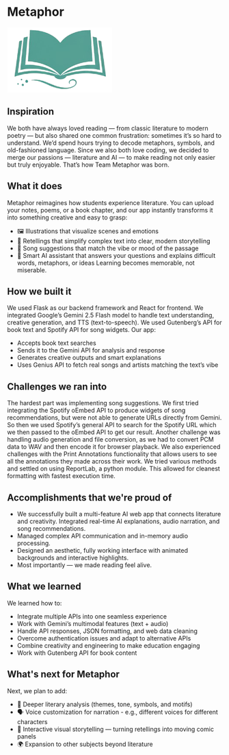 # Metaphor
   ![Metaphor Logo](frontend/public/favicon.ico)

## Inspiration
We both have always loved reading — from classic literature to modern poetry — but also shared one common frustration: sometimes it’s so hard to understand. We’d spend hours trying to decode metaphors, symbols, and old-fashioned language. Since we also both love coding, we decided to merge our passions — literature and AI — to make reading not only easier but truly enjoyable. That’s how Team Metaphor was born.
## What it does
Metaphor reimagines how students experience literature.
You can upload your notes, poems, or a book chapter, and our app instantly transforms it into something creative and easy to grasp:
- 🖼️ Illustrations that visualize scenes and emotions
- 📜 Retellings that simplify complex text into clear, modern storytelling
- 🎵 Song suggestions that match the vibe or mood of the passage
- 🤖 Smart AI assistant that answers your questions and explains difficult words, metaphors, or ideas
Learning becomes memorable, not miserable.
## How we built it
We used Flask as our backend framework and React for frontend. We integrated Google’s Gemini 2.5 Flash model to handle text understanding, creative generation, and TTS (text-to-speech). We used Gutenberg’s API for book text and Spotify API for song widgets.
Our app:
- Accepts book text searches
- Sends it to the Gemini API for analysis and response
- Generates creative outputs and smart explanations
- Uses Genius API to fetch real songs and artists matching the text’s vibe
## Challenges we ran into
The hardest part was implementing song suggestions.
We first tried integrating the Spotify oEmbed API to produce widgets of song recommendations, but were not able to generate URLs directly from Gemini. So then we used Spotify’s general API to search for the Spotify URL which we then passed to the oEmbed API to get our result.
Another challenge was handling audio generation and file conversion, as we had to convert PCM data to WAV and then encode it for browser playback.
We also experienced challenges with the Print Annotations functionality that allows users to see all the annotations they made across their work. We tried various methods and settled on using ReportLab, a python module. This allowed for cleanest formatting with fastest execution time.
## Accomplishments that we're proud of
- We successfully built a multi-feature AI web app that connects literature and creativity.
Integrated real-time AI explanations, audio narration, and song recommendations.
- Managed complex API communication and in-memory audio processing.
- Designed an aesthetic, fully working interface with animated backgrounds and interactive highlights. 
- Most importantly — we made reading feel alive.
## What we learned
We learned how to:
- Integrate multiple APIs into one seamless experience
- Work with Gemini’s multimodal features (text + audio)
- Handle API responses, JSON formatting, and web data cleaning
- Overcome authentication issues and adapt to alternative APIs
- Combine creativity and engineering to make education engaging
- Work with Gutenberg API for book content
## What's next for Metaphor
Next, we plan to add:
- 🧩 Deeper literary analysis (themes, tone, symbols, and motifs)
- 🗣️ Voice customization for narration - e.g., different voices for different characters
- 💬 Interactive visual storytelling — turning retellings into moving comic panels
- 🌍 Expansion to other subjects beyond literature
